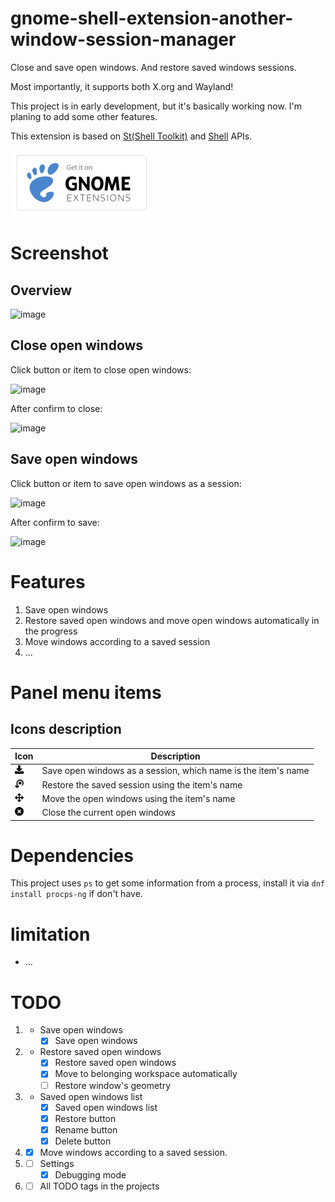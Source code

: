 # gnome-shell-extension-another-window-session-manager
Close and save open windows. And restore saved windows sessions.

Most importantly, it supports both X.org and Wayland!

This project is in early development, but it's basically working now. I'm planing to add some other features.

This extension is based on [St(Shell Toolkit)](https://gjs-docs.gnome.org/st10~1.0_api/) and [Shell](https://gjs-docs.gnome.org/shell01~0.1_api/) APIs.


<p align="left">
  <a href="https://extensions.gnome.org/extension/4709/another-window-session-manager/">
    <img alt="Get it on GNOME Extensions" width="228" src="https://raw.githubusercontent.com/andyholmes/gnome-shell-extensions-badge/master/get-it-on-ego.svg?sanitize=true"/>
  </a>
</p>

# Screenshot

## Overview
![image](https://user-images.githubusercontent.com/2271720/147721596-0e84626c-8c10-4331-99ac-f0eb3b2db7d3.png)

## Close open windows
Click button or item to close open windows:

![image](https://user-images.githubusercontent.com/2271720/147405215-6854d881-1a9b-4352-9c42-9a2b8b22e8a3.png)


After confirm to close:

![image](https://user-images.githubusercontent.com/2271720/147340835-853e1672-9b99-4411-a62b-df22a8450b3d.png)

## Save open windows
Click button or item to save open windows as a session:

![image](https://user-images.githubusercontent.com/2271720/147405226-f580018c-e098-47e7-82f3-cdd1a86bd080.png)

After confirm to save:

![image](https://user-images.githubusercontent.com/2271720/147405241-cd6fd8ac-bc86-4d8e-87fb-6ce6abfa7eef.png)


# Features
1. Save open windows
2. Restore saved open windows and move open windows automatically in the progress
3. Move windows according to a saved session
4. ...

# Panel menu items

## Icons description

| Icon                                                         | Description                                                  |
|--------------------------------------------------------------|--------------------------------------------------------------|
| <img src=icons/save-symbolic.svg width="14" height="14">     | Save open windows as a session, which name is the item's name |
| <img src=icons/restore-symbolic.svg width="14" height="14">  | Restore the saved session using the item's name               |
| <img src=icons/move-symbolic.svg width="14" height="14">     | Move the open windows using the item's name                  |
| <img src=icons/close-symbolic.svg width="14" height="14">    | Close the current open windows                               |

# Dependencies
This project uses `ps` to get some information from a process, install it via `dnf install procps-ng` if don't have.

# limitation
- ...

# TODO
1. - Save open windows
     - [x] Save open windows 
3. - Restore saved open windows
      - [x] Restore saved open windows
      - [x] Move to belonging workspace automatically
      - [ ] Restore window's geometry
4. - Saved open windows list
      - [x] Saved open windows list
      - [x] Restore button
      - [x] Rename button
      - [x] Delete button
5. - [x] Move windows according to a saved session.
6. - [ ] Settings
      - [x] Debugging mode
8. - [ ] All TODO tags in the projects
